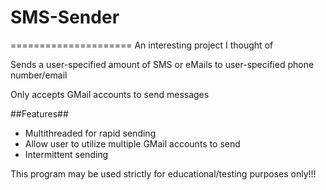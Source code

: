 # SMS-Sender
=====================
An interesting project I thought of

Sends a user-specified amount of SMS or eMails to user-specified phone number/email

Only accepts GMail accounts to send messages

##Features##
<ul>
<li>Multithreaded for rapid sending</li>
<li>Allow user to utilize multiple GMail accounts to send</li>
<li>Intermittent sending</li>
</ul>



This program may be used strictly for educational/testing purposes only!!!


